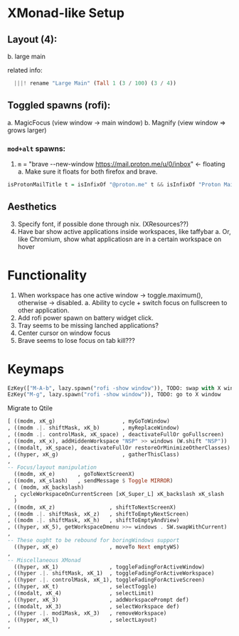 # XMonad-like Setup
## Layout (4):
b. large main

related info:
```haskell 
  |||! rename "Large Main" (Tall 1 (3 / 100) (3 / 4))
```

## Toggled spawns (rofi):
a. MagicFocus (view window -> main window)
b. Magnify (view window => grows larger)

### `mod+alt` spawns:
1. `m` = "brave --new-window https://mail.proton.me/u/0/inbox" <- floating
    a. Make sure it floats for both firefox and brave.
```haskell
isProtonMailTitle t = isInfixOf "@proton.me" t && isInfixOf "Proton Mail" t
```

## Aesthetics
3. Specify font, if possible done through nix. (XResources??)
1. Have bar show active applications inside workspaces, like taffybar
    a. Or, like Chromium, show what applicatiosn are in a certain workspace on
    hover

# Functionality
1. When workspace has one active window -> toggle.maximum(), otherwise -> disabled.
    a. Ability to cycle + switch focus on fullscreen to other application.
2. Add rofi power spawn on battery widget click.
4. Tray seems to be missing lanched applications?
5. Center cursor on window focus
6. Brave seems to lose focus on tab kill???

# Keymaps
```python
EzKey(["M-A-b", lazy.spawn("rofi -show window")), TODO: swap with X window
EzKey("M-g", lazy.spawn("rofi -show window")), TODO: go to X window
```

Migrate to Qtile
```haskell
[ ((modm, xK_g)                     , myGoToWindow)
, ((modm .|. shiftMask, xK_b)       , myReplaceWindow)
, ((modm .|. controlMask, xK_space) , deactivateFullOr goFullscreen)
, ((modm, xK_x), addHiddenWorkspace "NSP" >> windows (W.shift "NSP"))
, ((modalt, xK_space), deactivateFullOr restoreOrMinimizeOtherClasses)
, ((hyper, xK_g)                    , gatherThisClass)
,
-- Focus/layout manipulation
  ((modm, xK_e)       , goToNextScreenX)
, ((modm, xK_slash)   , sendMessage $ Toggle MIRROR)
, ( (modm, xK_backslash)
  , cycleWorkspaceOnCurrentScreen [xK_Super_L] xK_backslash xK_slash
  )
, ((modm, xK_z)                 , shiftToNextScreenX)
, ((modm .|. shiftMask, xK_z)   , shiftToEmptyNextScreen)
, ((modm .|. shiftMask, xK_h)   , shiftToEmptyAndView)
, ((hyper, xK_5), getWorkspaceDmenu >>= windows . SW.swapWithCurrent)
,
-- These ought to be rebound for boringWindows support
  ((hyper, xK_e)                , moveTo Next emptyWS)
,
-- Miscellaneous XMonad
  ((hyper, xK_1)                , toggleFadingForActiveWindow)
, ((hyper .|. shiftMask, xK_1)  , toggleFadingForActiveWorkspace)
, ((hyper .|. controlMask, xK_1), toggleFadingForActiveScreen)
, ((hyper, xK_t)                , selectToggle)
, ((modalt, xK_4)               , selectLimit)
, ((hyper, xK_3)                , addWorkspacePrompt def)
, ((modalt, xK_3)               , selectWorkspace def)
, ((hyper .|. mod1Mask, xK_3)   , removeWorkspace)
, ((hyper, xK_l)                , selectLayout)
,
```
